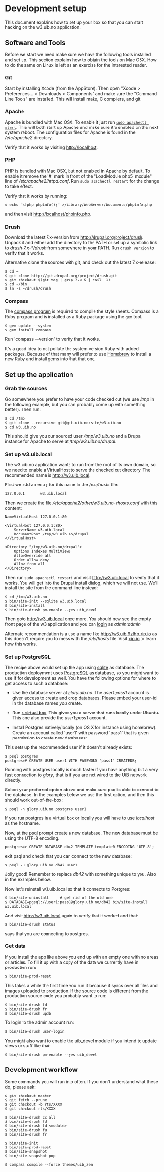 # Development setup

This document explains how to set up your box so that you can start hacking on
the w3.uib.no application.

## Software and Tools

Before we start we need make sure we have the following tools installed and set up.
This section explains how to obtain the tools on Mac OSX.  How to do the same on Linux
is left as an exercise for the interested reader.

### Git

Start by installing Xcode (from the AppStore).  Then open "Xcode >
Preferences... > Downloads > Components" and make sure the "Command Line
Tools" are installed.  This will install make, C compilers, and git.

### Apache

Apache is bundled with Mac OSX.  To enable it just run [`sudo apachectl
start`](http://superuser.com/questions/455505/how-do-i-start-apache-in-osx-mountain-lion).
This will both start up Apache and make sure it's enabled on the next system
reboot.  The configuration files for Apache is found in the _/etc/apache2_ directory.

Verify that it works by visiting <http://localhost>.

### PHP

PHP is bundled with Mac OSX, but not enabled in Apache by default.  To enable it
remove the '#' mark in front of the "LoadModule php5\_module" line of
_/etc/apache2/httpd.conf_.  Run `sudo apachectl restart` for the change to take
effect.

Verify that it works by running:

    $ echo "<?php phpinfo();" >/Library/WebServer/Documents/phpinfo.php

and then visit <http://localhost/phpinfo.php>.

### Drush

Download the latest 7.x-version from <http://drupal.org/project/drush>.  Unpack
it and either add the directory to the PATH or set up a symbolic link to
_drush-7.x-*/drush_ from somewhere in your PATH.  Run `drush version` to verify
that it works.

Alternative clone the sources with git, and check out the latest 7.x-release:

    $ cd ~
    $ git clone http://git.drupal.org/project/drush.git
    $ git checkout $(git tag | grep 7.x-5 | tail -1)
    $ cd ~/bin
    $ ln -s ~/drush/drush

### Compass

The [compass program](http://compass-style.org/) is required to compile the
style sheets.  Compass is a Ruby program and is installed as a Ruby package
using the `gem` tool.

    $ gem update --system
    $ gem install compass

Run 'compass --version' to verify that it works.

It's a good idea to not pollute the system version Ruby with added packages.  Because
of that many will prefer to use [Homebrew](http://mxcl.github.io/homebrew/) to install
a new Ruby and install gems into that that one.

## Set up the application

### Grab the sources

Go somewhere you prefer to have your code checked out (we use _/tmp_ in the
following example, but you can probably come up with something better).
Then run:

    $ cd /tmp
    $ git clone --recursive git@git.uib.no:site/w3.uib.no
    $ cd w3.uib.no

This should give you our sourced user _/tmp/w3.uib.no_ and a Drupal instance
for Apache to serve at _/tmp/w3.uib.no/drupal_.

### Set up w3.uib.local

The w3.uib.no application wants to run from the root of its own domain, so we need
to enable a VirtualHost to serve the checked out directory.  The recommended name
is <http://w3.uib.local>.

First we add an entry for this name in the _/etc/hosts_ file:

    127.0.0.1       w3.uib.local

Then we create the file _/etc/apache2/other/w3.uib.no-vhosts.conf_ with this content:

    NameVirtualHost 127.0.0.1:80

    <VirtualHost 127.0.0.1:80>
        ServerName w3.uib.local
        DocumentRoot /tmp/w3.uib.no/drupal
    </VirtualHost>

    <Directory "/tmp/w3.uib.no/drupal">
        Options Indexes MultiViews
        AllowOverride all
        Order allow,deny
        Allow from all
    </Directory>

Then run `sudo apachectl restart` and visit <http://w3.uib.local> to verify that it
works.  You will get into the Drupal install dialog, which we will not use. We'll
install the site from the command line instead:

    $ cd /tmp/w3.uib.no
    $ bin/site-init --sqlite w3.uib.local
    $ bin/site-install
    $ bin/site-drush pm-enable --yes uib_devel

Then goto  <http://w3.uib.local> once more.  You should now see the empty front page
of the w3 application and you can [login](http://w3.uib.local/user) as _admin:admin_.

Alternate recommendation is a use a name like <http://w3.uib.9zlhb.xip.io> as this
doesn't require you to mess with the _/etc/hosts_ file. Visit [xip.io](http://xip.io)
to learn how this works.

### Set up PostgreSQL

The recipe above would set up the app using [sqlite](http://www.sqlite.org) as
database.  The production deployment uses
[PostgreSQL](http://www.postgresql.org) as database, so you might want to use if
for development as well.  You have the following options for where to get access
to such a database:

- Use the database server at _glory.uib.no_. The _user1:pass1_ account is given
  access to create and drop databases.  Please embed your user-id in the database
  names *you* create.

- Run [a virtual box](https://github.com/gisle/vm-pg).  This gives you
  a server that runs locally under Ubuntu.  This one also provide the _user1:pass1_
  account.

- Install Postgres natively/locally (on OS X for instance using homebrew).
  Create an account called 'user1' with password 'pass1' that is given permission
  to create new databases:

This sets up the recommended user if it doesn't already exists:

    $ psql postgres
    postgres=# CREATE USER user1 WITH PASSWORD 'pass1' CREATEDB;

Running with postgres locally is much faster if you have anything but a very
fast connection to _glory_, that is if you are not wired to the UiB network
directly.

Select your preferred option above and make sure psql is able to connect to the
database.  In the examples below we use the first option, and then this should
work out-of-the-box:

    $ psql -h glory.uib.no postgres user1

If you run postgres in a virtual box or locally you will have to use _localhost_
as the hostname.

Now, at the psql prompt create a new database.  The new database must be using
the UTF-8 encoding.

    postgres=> CREATE DATABASE db42 TEMPLATE template0 ENCODING 'UTF-8';

exit psql and check that you can connect to the new database:

    $ psql -u glory.uib.no db42 user1

Jolly good!  Remember to replace _db42_ with something unique to you.  Also in
the examples below.

Now let's reinstall w3.uib.local so that it connects to Postgres:

    $ bin/site-uninstall     # get rid of the old one
    $ DATABASE=pgsql://user1:pass1@glory.uib.no/db42 bin/site-install w3.uib.local

And visit  <http://w3.uib.local> again to verify that it worked and that:

    $ bin/site-drush status

says that you are connecting to postgres.

### Get data

If you install the app like above you end up with an empty one with no
areas or articles.  To fill it up with a copy of the data we currently have
in production run:

    $ bin/site-prod-reset

This takes a while the first time you run it because it syncs over all
files and images uploaded to production.  If the source code is different
from the production source code you probably want to run:

    $ bin/site-drush fd
    $ bin/site-drush fr
    $ bin/site-drush updb

To login to the admin account run:

    $ bin/site-drush user-login

You might also want to enable the uib\_devel module if you intend to update
views or stuff like that:

    $ bin/site-drush pm-enable --yes uib_devel

## Development workflow

Some commands you will run into often.  If you don't understand what these
do, please ask:

    $ git checkout master
    $ git fetch --prune
    $ git checkout -b rts/XXXX
    $ git checkout rts/XXXX

    $ bin/site-drush cc all
    $ bin/site-drush fd
    $ bin/site-drush fd <module>
    $ bin/site-drush fu
    $ bin/site-drush fr

    $ bin/site-init
    $ bin/site-prod-reset
    $ bin/site-snapshot
    $ bin/site-snapshot pop

    $ compass compile --force themes/uib_zen
